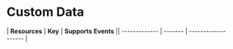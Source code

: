 Custom Data
===========


| **Resources** | **Key** | **Supports Events** || ------------- | ------- | ------------------- |

